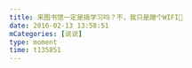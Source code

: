 ```yaml
---
title: 来图书馆一定是搞学习吗？不，我只是蹭个WIFI😬
date: 2016-02-13 13:58:51
mCategories: [说说]
type: moment
time: t135851
---
```


<div id="pics-20160213135851"></div>

<script src="/lib/moment/pics.js"></script>
<script>
var data = [
    {"link": "2016-02-13_000001.jpeg", "type": "shuoshuo"}
];
picsRender(data, "pics-20160213135851");
</script>
